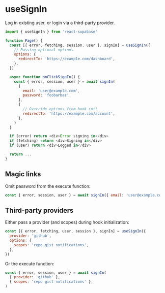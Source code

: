 # useSignIn

Log in existing user, or login via a third-party provider.

```js highlight=4,5,6,7,8,9
import { useSignIn } from 'react-supabase'

function Page() {
  const [{ error, fetching, session, user }, signIn] = useSignIn({
    // Passing optional options
    options: {
      redirectTo: 'https://example.com/dashboard',
    },
  })

  async function onClickSignIn() {
    const { error, session, user } = await signIn(
      {
        email: 'user@example.com',
        password: 'foobarbaz',
      },
      {
        // Override options from hook init
        redirectTo: 'https://example.com/account',
      },
    )
  }

  if (error) return <div>Error signing in</div>
  if (fetching) return <div>Signing in</div>
  if (user) return <div>Logged in</div>

  return ...
}
```

## Magic links

Omit password from the execute function:

```js
const { error, session, user } = await signIn({ email: 'user@example.com' })
```

## Third-party providers

Either pass a provider (and scopes) during hook initialization:

```js
const [{ error, fetching, user, session }, signIn] = useSignIn({
  provider: 'github',
  options: {
    scopes: 'repo gist notifications',
  },
})
```

Or the execute function:

```js
const { error, session, user } = await signIn(
  { provider: 'github' },
  { scopes: 'repo gist notifications' },
)
```
